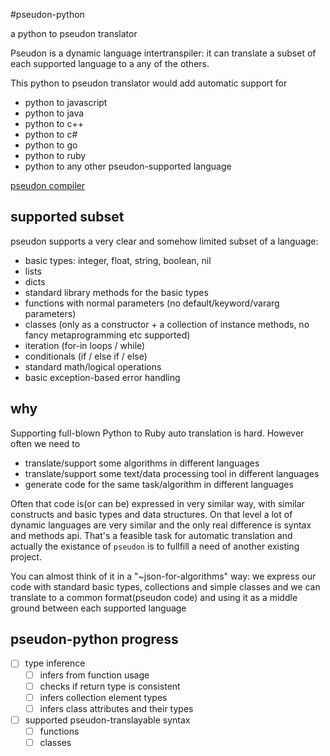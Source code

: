 #pseudon-python

a python to pseudon translator

Pseudon is a dynamic language intertranspiler: it can translate a subset of each supported language to a any of the others.

This python to pseudon translator would add automatic support for
  * python to javascript
  * python to java
  * python to c++
  * python to c#
  * python to go
  * python to ruby
  * python to any other pseudon-supported language

[pseudon compiler](https://github.com/alehander42/pseudon)

## supported subset

pseudon supports a very clear and somehow limited subset of a language:

  * basic types: integer, float, string, boolean, nil
  * lists
  * dicts
  * standard library methods for the basic types
  * functions with normal parameters (no default/keyword/vararg parameters)
  * classes (only as a constructor + a collection of instance methods, no fancy metaprogramming etc supported)
  * iteration (for-in loops / while)
  * conditionals (if / else if / else)
  * standard math/logical operations
  * basic exception-based error handling

## why

Supporting full-blown Python to Ruby auto translation is hard.
However often we need to

  * translate/support some algorithms in different languages
  * translate/support some text/data processing tool in different languages
  * generate code for the same task/algorithm in different languages

Often that code is(or can be) expressed in very similar way, with
similar constructs and basic types and data structures. On that level
a lot of dynamic languages are very similar and the only real difference
is syntax and methods api. That's a feasible task for automatic translation
and actually the existance of `pseudon` is to fullfill a need of another
existing project.

You can almost think of it in a "~json-for-algorithms" way: we express
our code with standard basic types, collections and simple classes and we can translate to a common format(pseudon code) and using it as a middle ground between each supported language
  
## pseudon-python progress

- [ ] type inference
  - [ ] infers from function usage
  - [ ] checks if return type is consistent
  - [ ] infers collection element types
  - [ ] infers class attributes and their types

- [ ] supported pseudon-translayable syntax
  - [ ] functions
  - [ ] classes
